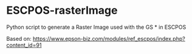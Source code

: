 # ESCPOS-rasterImage
Python script to generate a Raster Image used with the GS * in ESCPOS

Based on: https://www.epson-biz.com/modules/ref_escpos/index.php?content_id=91

